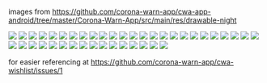 images from https://github.com/corona-warn-app/cwa-app-android/tree/master/Corona-Warn-App/src/main/res/drawable-night 

![](drawable-night/ic_illustration_notification_on.svg)
![](drawable-night/ic_illustration_privacy.svg)
![](drawable-night/ic_illustration_test.svg)
![](drawable-night/ic_illustration_together.svg)
![](drawable-night/ic_illustration_tracing_on.svg)
![](drawable-night/ic_information_illustration_legal.svg)
![](drawable-night/ic_information_illustration_technical.svg)
![](drawable-night/ic_information_illustration_terms.svg)
![](drawable-night/ic_main_about.svg)
![](drawable-night/ic_main_header.svg)
![](drawable-night/ic_main_illustration_invalid.svg)
![](drawable-night/ic_main_illustration_negative.svg)
![](drawable-night/ic_main_illustration_overview.svg)
![](drawable-night/ic_main_illustration_pending.svg)
![](drawable-night/ic_main_illustration_share.svg)
![](drawable-night/ic_main_illustration_untested.svg)
![](drawable-night/ic_main_overview_1.svg)
![](drawable-night/ic_main_overview_2.svg)
![](drawable-night/ic_main_overview_3.svg)
![](drawable-night/ic_settings_illustration_bluetooth_off.svg)
![](drawable-night/ic_settings_illustration_connection_off.svg)
![](drawable-night/ic_settings_illustration_notification_off.svg)
![](drawable-night/ic_settings_illustration_reset.svg)
![](drawable-night/ic_settings_illustration_tracing_off.svg)
![](drawable-night/ic_settings_notification_circle.svg)
![](drawable-night/ic_settings_reset_circle.svg)
![](drawable-night/ic_submission_illustration_hotline.svg)
![](drawable-night/ic_submission_illustration_other_warning.svg)
![](drawable-night/ic_submission_illustration_qr_code_card.svg)
![](drawable-night/ic_submission_illustration_tan_code_card.svg)
![](drawable-night/ic_submission_illustration_tan_hotline_card.svg)
![](drawable-night/ic_submission_illustration_thanks.svg)
![](drawable-night/ic_test_result_illustration_invalid.svg)
![](drawable-night/ic_test_result_illustration_negative.svg)
![](drawable-night/ic_test_result_illustration_pending.svg)
![](drawable-night/ic_test_result_illustration_positive.svg)
![](drawable-night/ic_test_result_illustration_positive_card.svg)
![](drawable-night/ic_test_result_step_done.svg)
![](drawable-night/ic_test_result_step_invalid.svg)
![](drawable-night/ic_test_result_step_waiting.svg)
![](drawable-night/ic_test_result_step_warning.svg)

for easier referencing at https://github.com/corona-warn-app/cwa-wishlist/issues/1
